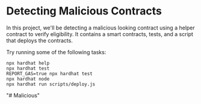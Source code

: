 # Detecting Malicious Contracts

In this project, we'll be detecting a malicious looking contract using a helper contract to verify eligibility.
It contains a smart contracts, tests, and a script that deploys the contracts.

Try running some of the following tasks:

```shell
npx hardhat help
npx hardhat test
REPORT_GAS=true npx hardhat test
npx hardhat node
npx hardhat run scripts/deploy.js
```
"# Malicious" 
